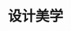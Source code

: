 ---
pageName: examination
title: 设计美学
period: ——
courseID: "04026"
description: 补充考试重点内容。
sections:
  - title: 非选择题
    topics: 
      - title: 名词解释题
        quetions: 
          - title: 传统器物。
            type: textarea
            answer: 传统器物通常都是通过手工形式、借助手工工具制作完成，由于受限人力、畜力以及自然力，器物之设计与加工无不因循万物材质的本来特性及其自然规律，这种人与自然同构的造物思想和方法，使先人们在审视营造建筑、制造器物等生产实践时，往往会考虑与自然环境的效应关系。
          - title: 人性化设计。
            type: textarea
            answer: 人性化设计就是把人作为设计的出发点来进行产品设计，以满足人的生理和心理的需求，让人能在使用产品的同时享受到更多的关怀。主要体现在对消费者的生理层次和心理层次的关怀上。
          - title: 装置艺术。
            type: textarea
            answer: 是另一种重要的后现代艺术形式。装置有安装、装置的意思，即把不同的元素组装成一个作品，它早期集合艺术中对不同创作元素形式的组合探讨，上升到观念形式上的表现，从而引发观众思考。一是作为一种开放的艺术形式，打破传统艺术门类的界限；另一特征是强调观众的参与性和互动性。
          - title: 中山装。
            type: textarea
            answer: 中山装是男装变革中的典型代表，由于是孙中山亲自设计，又亲自带头在各种场合穿着的新款服装，被世人誉为“中山国服”。
          - title: 主流文化。
            type: textarea
            answer: 主流文化是一种建立在国家权力基础上、代表国家正统意识形态的文化。
          - title: 大众文化。
            type: textarea
            answer: 大众文化是指在大众中流行的通俗文化，它反映的是一个社会某一时期（或时代）大众的共同心态和审美趣味，它最典型的特征是通俗性、流行性和大众趣味性。
          - title: 通俗文化。
            type: textarea
            answer: 通俗文化是一种源远流长的民间文化，是民众在长期生活的过程中，完全自发地、不以功力为目的的文化，它往往植根于现实生活中，是人们在长期的口耳相传过程中逐渐形成和完善的，其题材、内容和表现手法通常是对官方文化和精英文化的补充，有着相当大的稳定性。
      - title: 简答题：本大题共 4 小题，每小题 5 分，共 20 分。
        quetions: 
          - title: 大众文化特征。
            type: textarea
            answer: （1）后现代性。<br />（2）高度的商业化。<br />（3）品位的世俗化。<br />（4）标准化。<br />（5）流行性。
          - title: 精英文化与大众文化的冲突。
            type: textarea
            answer: 第一，价值取向上的冲突，精英文化往往是社会生活恒常价值的传承者，宣扬一种人生意义的终极价值；而大众文化则是商业化和市场化的文化产品，不追求普遍和永恒，不诠释人生的意义和价值，不思考生活中的重大问题。<br />第二，审美趣味的对抗，一般说来，精英文化是优秀传统和标准的传承者，它关注的是审美的永恒价值。而大众文化旨在创造短暂的流行时尚，实现其商业价值最大化的追求。<br />总之精英文化最求的是持久永恒的价值，而大众文化则追求短暂的商业效应。
          - title: 形式追随激情。
            type: textarea
            answer: 好的设计是建立在消费者的复杂情感基础上，而不仅仅是使用功能的完美体现，但它并不排斥对功能的追求，相反它追求多元的功能观——激情也在其中。
      - title: 案例分析题
        quetions: 
          - title: 北京奥运会祥云设计系列。
            type: textarea
            answer: 北京奥运会祥云系列包括奥运火炬、圣火盆、火种灯以及火炬架，和其它延伸产品。火炬创意灵感来自“渊源共生，和谐共融”的“祥云”的图案，中国历史悠久祥云文化是具有代表性的中国文化符号；火炬造型的设计灵感来自中国传统的纸卷轴，纸是中国的四大发明；火炬运用了汉代的漆红色，红银对比的色彩产生视觉醒目的效果，利于各种形式的媒体传播；整个火炬高雅华丽、内涵厚重。圣火盆采用“天圆地方”的理念，以中国青铜器代表——鼎，以及祥云图案为设计元素，与火炬、火种灯形成一系列，协调一致。火种灯的创意源于古典、华美的中国宫灯，方圆嵌套象征天圆地方，银色金属光泽和晶莹剔透的玻璃形成对比，传达出奥林匹克圣火所象征的神圣和纯洁。
      - title: 论述题
        quetions: 
          - title: 现代设计与传统工艺美术设计的异同。
            type: textarea
            answer: （1）设计表现形态的异同。在一些情况下，它只是生产过程的内部因素，没有从生产中脱离出来，（2 分）产品的原型保留在生产者的头脑中，生产者也就是设计者。（1 分）<br />在另一些情况下，设计是独立的活动，生产者根据设计师预先设计的图纸进行加工。工业社会以前设计的形态主要是第一种形态，之后主要是第二种。<br />（2）现代设计的复杂性与易变性。现代设计是艺术、技术和科学的交融结合，集成性和跨学科性是它的本质特征。现代设计活动的复杂性和综合性，决定了设计学科的复杂性和综合性。涉及哲学、美学、艺术学、社会学、文化学、经济学、心理学、人体工程学等多个学科知识。现代设计在其发展过程中不断地发生变化，各种各样的设计运动层出不穷，产生出形形色色的新风格、新流派。<br />（3）传统工艺美术设计的稳定性与地域性。传统工艺美术具有明显的地域性特征。不同的民族有不同的生活方式，即使同一个民族，生活的疆域不同也会有着明显的地域性差别，因为传统的造物活动必然会受到当地的材料、居住环境、气候等自然因素影响。<br />（4）对人类环境影响的异同。工业革命以来创造的物质财富超过了工业革命之前所有时代创造的物质财富的总和。它在给人类带来空前的物质繁荣和技术发展的同时，也给人类自身及其生存的自然环境造成巨大的破坏。
          - title: 与世界接轨的中国现代设计。
            type: textarea
            answer: （1）工业行会的成立及大型展览会的成功举办。<br />（2）现代设计教育的发展。<br />（3）设计理念的进步。
          - title: 中国传统文化思想对设计美学的影响。
            type: textarea
            answer: （1）追求和谐的人文精神。中国传统文化的核心强调的是人与自然的和谐相处，强调人与大地同处于一个有机的整体中。合和、和谐、平衡构成了中华文化精神之元。<br />（2）含蓄美。含蓄是中华名族的特色之一，含蓄能达到一种境界，即意境。含蓄，能增强艺术设计的感染力，启发想象，具有感人的持续力，包含丰富的内容，有它的特殊作用和积极意义。
          - title: 中国结传承基础上的创新方法。
            type: textarea
            answer: （1）取其形。<br />（2）延其意。<br />（3）传其神。
---